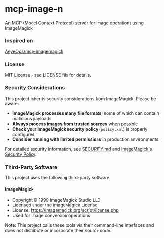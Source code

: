 
# mcp-image-n

An MCP (Model Context Protocol) server for image operations using ImageMagick

### Inspired on

[AeyeOps/mcp-imagemagick](https://github.com/AeyeOps/mcp-imagemagick)



### License

MIT License - see LICENSE file for details.

### Security Considerations

This project inherits security considerations from ImageMagick. Please be aware:

- **ImageMagick processes many file formats**, some of which can contain malicious payloads
- **Always process images from trusted sources** when possible
- **Check your ImageMagick security policy** (`policy.xml`) is properly configured
- **Consider running with limited permissions** in production environments

For detailed security information, see [SECURITY.md](SECURITY.md) and [ImageMagick's Security Policy](https://imagemagick.org/script/security-policy.php).

### Third-Party Software

This project uses the following third-party software:

#### ImageMagick
- Copyright © 1999 ImageMagick Studio LLC
- Licensed under the ImageMagick License
- License: https://imagemagick.org/script/license.php
- Used for image conversion operations


Note: This project calls these tools via their command-line interfaces and does not distribute or incorporate their source code.
